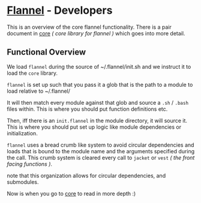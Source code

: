 # [Flannel][readme-md] - Developers

This is an overview of the core flannel functionality. There is a pair document in [core][core-readme] *( core library for flannel )* which goes into more detail.

## Functional Overview

We load `flannel` during the source of ~/.flannel/init.sh and we instruct it to load the `core` library.

`flannel` is set up such that you pass it a glob that is the path to a module to load relative to ~/.flannel/

It will then match every module against that glob and source a `.sh` / `.bash` files within. This is where you should put function definitions etc.

Then, iff there is an `init.flannel` in the module directory, it will source it. This is where you should put set up logic like module dependencies or initialization.

`flannel` uses a bread crumb like system to avoid circular dependencies and loads that is bound to the module name and the arguments specified during the call. This crumb system is cleared every call to `jacket` or `vest` *( the front facing functions )*.

note that this organization allows for circular dependencies, and submodules.

Now is when you go to [core][core-readme] to read in more depth :)

[core-readme]: core/README.md "Core Flannel Doc"
[readme-md]: ../README.md "Flannel Readme"
